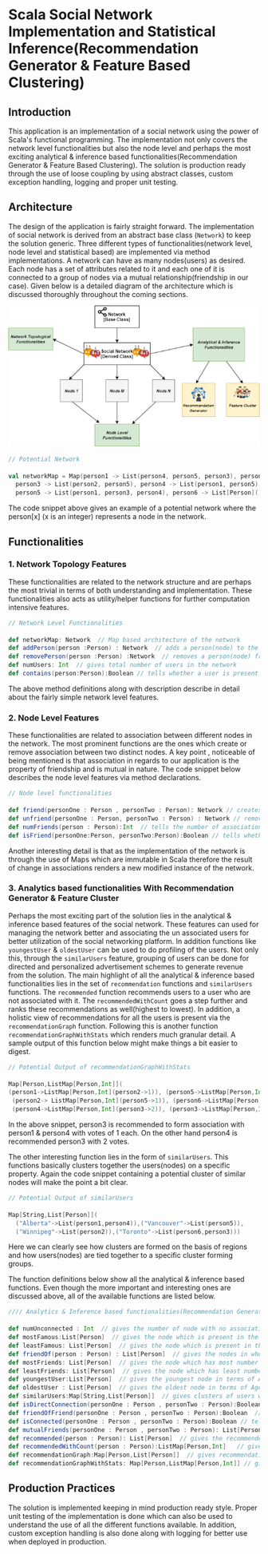 # Scala Social Network Implementation and Statistical Inference(Recommendation Generator & Feature Based Clustering)

## Introduction

This application is an implementation of a social network using the power of Scala's functional programming. The implementation not only covers the network level functionalities but also the node level and perhaps the most exciting analytical & inference based functionalities(Recommendation Generator & Feature Based Clustering). The solution is production ready through the use of loose coupling by using abstract classes, custom exception handling, logging and proper unit testing. 

## Architecture
 
 The design of the application is fairly straight forward. The implementation of social network is derived from an abstract base class (`Network`) to keep the solution generic. Three different types of functionalities(network level, node level and statistical based) are implemented via method implementations. A network can have as many nodes(users) as desired. Each node has a set of attributes related to it and each one of it is connected to a group of nodes via a mutual relationship(friendship in our case).
Given below is a detailed diagram of the architecture which is discussed thoroughly throughout the coming sections.

<p align="center">
  <img src="assets/ScalaSocialNetwork.png" />
</p>

```scala
// Potential Network

val networkMap = Map(person1 -> List(person4, person5, person3), person2 -> List(person3),  
  person3 -> List(person2, person5), person4 -> List(person1, person5),  
  person5 -> List(person1, person3, person4), person6 -> List[Person]())
```
The code snippet above gives an example of a potential network where the person[x] (x is an integer) represents a node in the network.

## Functionalities

### 1. Network Topology Features

These functionalities are related to the network structure and are perhaps the most trivial in terms of both understanding and implementation. These functionalities also acts as utility/helper functions for further computation intensive features.
```scala
// Network Level Functionalities 

def networkMap: Network  // Map based architecture of the network
def addPerson(person :Person) : Network  // adds a person(node) to the network
def removePerson(person :Person) :Network  // removes a person(node) from the network
def numUsers: Int  // gives total number of users in the network
def contains(person:Person):Boolean // tells whether a user is present in the network or not
```
The above method definitions along with description describe in detail about the fairly simple network level features.

### 2. Node Level Features

These functionalities are related to association between different nodes in the network. The most prominent functions are the ones which create or remove association between two distinct nodes. A key point , noticeable of being mentioned is that association in regards to our application is the property of friendship and is mutual in nature. The code snippet below describes the node level features via method declarations.
```scala
// Node level functionalities  

def friend(personOne : Person , personTwo : Person): Network // creates an association of friendship between two nodes
def unfriend(personOne : Person, personTwo : Person) : Network // removes an association of friendship between two nodes 
def numFriends(person : Person):Int  // tells the number of associations a node has
def isFriend(personOne:Person, personTwo:Person):Boolean // tells whether there is an association between two nodes

```
Another interesting detail is that as the implementation of the network is through the use of Maps which are immutable in Scala therefore the result of change in associations renders a new modified instance of the network.

### 3. Analytics based functionalities With Recommendation Generator & Feature Cluster

Perhaps the most exciting part of the solution lies in the analytical & inference based features of the social network. These features can used for managing the network better and associating the un associated users for better utilization of the social networking platform. In addition functions like `youngestUser` & `oldestUser` can be used to do profiling of the users. Not only this, through the `similarUsers` feature, grouping of users can be done for directed and personalized advertisement schemes to generate revenue from the solution. The main highlight of all the analytical & inference based functionalities lies in the set of `recommendation` functions and `similarUsers` functions. The `recommended` function recommends users to a user who are not associated with it. The `recommendedWithCount` goes a step further and ranks these recommendations as well(highest to lowest). In addition, a holistic view of recommendations for all the users is present via the `recommendationGraph` function. Following this is another function `recommendationGraphWithStats` which renders much granular detail. A sample output of this function below might make things a bit easier to digest.
```scala
// Potential Output of recommendationGraphWithStats

Map[Person,ListMap[Person,Int]](  
(person1->ListMap[Person,Int](person2->1)), (person5->ListMap[Person,Int](person2->1)),  
 (person2-> ListMap[Person,Int](person5->1)), (person6->ListMap[Person,Int]()),  
 (person4->ListMap[Person,Int](person3->2)), (person3->ListMap[Person,Int]((person1->1),(person4->1))))
```
In the above snippet, person3 is recommended to form association with person1 & person4 with votes of 1 each. On the other hand person4 is recommended person3 with 2 votes.

The other interesting function lies in the form of `similarUsers`. This functions basically clusters together the users(nodes) on a specific property. Again the code snippet containing a potential cluster of similar nodes will make the point a bit clear.

````scala
// Potential Output of similarUsers

Map[String,List[Person]](  
  ("Alberta"->List(person1,person4)),("Vancouver"->List(person5)),  
  ("Winnipeg"->List(person2)),("Toronto"->List(person6,person3)))
````

Here we can clearly see how clusters are formed on the basis of regions and how users(nodes) are tied together to a specific cluster forming groups.

The function definitions below show all the analytical & inference based functions. Even though the more important and interesting ones are discussed above, all of the available functions are listed below.

````scala
//// Analytics & Inference based functionalities(Recommendation Generator & Feature Cluster)

def numUnconnected : Int  // gives the number of node with no association(friends)
def mostFamous:List[Person]  // gives the node which is present in the association(friend) list of most nodes
def leastFamous: List[Person]  // gives the node which is present in the association(friend) list of least nodes
def friendOf(person : Person) : List[Person]  // gives the nodes in whose association(friend) list the given node lies 
def mostFriends: List[Person]  // gives the node which has most number of associations(friends)
def leastFriends: List[Person]  // gives the node which has least number of associations(friends)
def youngestUser:List[Person]  // gives the youngest node in terms of Age
def oldestUser : List[Person]  // gives the oldest node in terms of Age
def similarUsers:Map[String,List[Person]]  // gives clusters of users with respect to a property
def isDirectConnection(personOne : Person , personTwo : Person):Boolean  // tells whether there is a direct connection between two nodes
def friendOfFriend(personOne : Person , personTwo : Person):Boolean  // tells whether the user is associated with another user through the association(friend) of it's associated nodes(friends)
def isConnected(personOne : Person , personTwo : Person):Boolean // tells whether two nodes are connected direclty or indirectly
def mutualFriends(personOne : Person , personTwo : Person): List[Person]  // tells mutual association(friends) between two nodes
def recommended(person : Person): List[Person]  // gives the recommended nodes for association to a given node
def recommendedWithCount(person : Person):ListMap[Person,Int]   // gives the recommended nodes for association to a given node with votes
def recommendationGraph:Map[Person,List[Person]]  // gives recommendation for all the nodes in the network
def recommendationGraphWithStats: Map[Person,ListMap[Person,Int]] // gives recommendation for all the nodes in the network with votes
````
## Production Practices

The solution is implemented keeping in mind production ready style. Proper unit testing of the implementation is done which can also be used to understand the use of all the different functions available. In addition, custom exception handling is also done along with logging for better use when deployed in production. 
